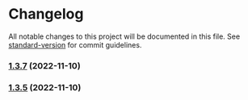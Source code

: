 # Changelog

All notable changes to this project will be documented in this file. See [standard-version](https://github.com/conventional-changelog/standard-version) for commit guidelines.

### [1.3.7](https://github.com/thesheps/greedy-http/compare/v1.3.5...v1.3.7) (2022-11-10)

### [1.3.5](https://github.com/thesheps/greedy-http/compare/v1.1.0...v1.3.5) (2022-11-10)
